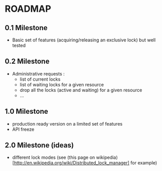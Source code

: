 # ROADMAP

## 0.1 Milestone

- Basic set of features (acquiring/releasing an exclusive lock) but well tested

## 0.2 Milestone

- Administrative requests :
    - list of current locks
    - list of waiting locks for a given resource
    - drop all the locks (active and waiting) for a given resource
    - ...

## 1.0 Milestone

- production ready version on a limited set of features 
- API freeze

## 2.0 Milestone (ideas)

- different lock modes (see (this page on wikipedia)[http://en.wikipedia.org/wiki/Distributed_lock_manager] for example)